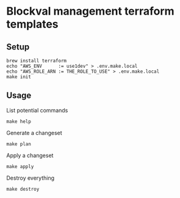 # Blockval management terraform templates

## Setup

```
brew install terraform
echo "AWS_ENV      := use1dev" > .env.make.local
echo "AWS_ROLE_ARN := THE_ROLE_TO_USE" > .env.make.local
make init
```

## Usage

List potential commands
```
make help
```

Generate a changeset
```
make plan
```

Apply a changeset
```
make apply
```

Destroy everything
```
make destroy
```
